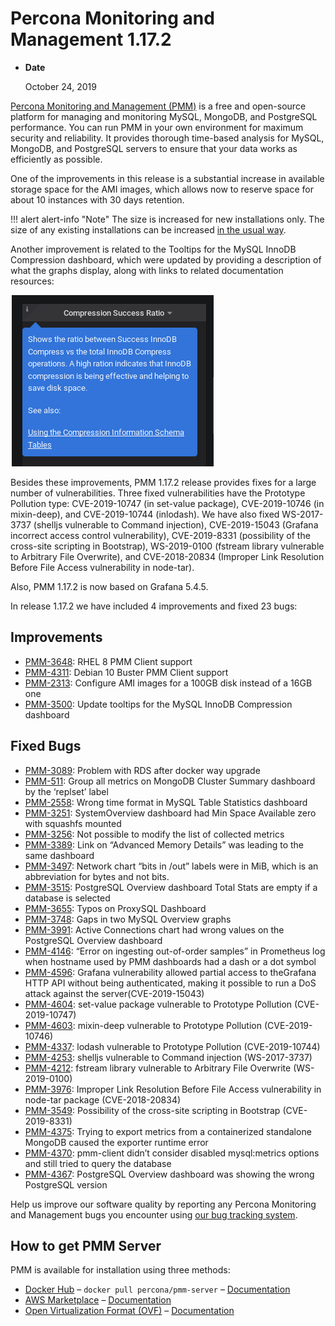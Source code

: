 # Percona Monitoring and Management 1.17.2

* **Date**

    October 24, 2019

[Percona Monitoring and Management (PMM)](../) is a free and open-source platform for managing and monitoring MySQL, MongoDB, and PostgreSQL performance. You can run PMM in your own environment for maximum security and reliability. It provides thorough time-based analysis for MySQL, MongoDB, and PostgreSQL servers to ensure that your data works as efficiently as possible.

One of the improvements in this release is a substantial increase in available storage space for the AMI images, which allows now to reserve space for about 10 instances with 30 days retention.

!!! alert alert-info "Note"
    The size is increased for new installations only. The size of any existing installations can be increased [in the usual way](../deploy/server/ami.md).

Another improvement is related to the Tooltips for the MySQL InnoDB Compression dashboard, which were updated by providing a description of what the graphs display, along with links to related documentation resources:

![image](../_images/1.17.2-1.png)

Besides these improvements, PMM 1.17.2 release provides fixes for a large number of vulnerabilities. Three fixed vulnerabilities have the Prototype Pollution type: CVE-2019-10747 (in set-value package), CVE-2019-10746 (in mixin-deep), and CVE-2019-10744 (inlodash). We have also fixed WS-2017-3737 (shelljs vulnerable to Command injection), CVE-2019-15043 (Grafana incorrect access control vulnerability), CVE-2019-8331 (possibility of the cross-site scripting in Bootstrap), WS-2019-0100 (fstream library vulnerable to Arbitrary File Overwrite), and CVE-2018-20834 (Improper Link Resolution Before File Access vulnerability in node-tar).

Also, PMM 1.17.2 is now based on Grafana 5.4.5.

In release 1.17.2 we have included 4 improvements and fixed 23 bugs:

## Improvements

* [PMM-3648](https://jira.percona.com/browse/PMM-3648): RHEL 8 PMM Client support
* [PMM-4311](https://jira.percona.com/browse/PMM-4311): Debian 10 Buster PMM Client support
* [PMM-2313](https://jira.percona.com/browse/PMM-2313): Configure AMI images for a 100GB disk instead of a 16GB one
* [PMM-3500](https://jira.percona.com/browse/PMM-3500): Update tooltips for the MySQL InnoDB Compression dashboard

## Fixed Bugs

* [PMM-3089](https://jira.percona.com/browse/PMM-3089): Problem with RDS after docker way upgrade
* [PMM-511](https://jira.percona.com/browse/PMM-511): Group all metrics on MongoDB Cluster Summary dashboard by the ‘replset’ label
* [PMM-2558](https://jira.percona.com/browse/PMM-2558): Wrong time format in MySQL Table Statistics dashboard
* [PMM-3251](https://jira.percona.com/browse/PMM-3251): SystemOverview dashboard had Min Space Available zero with squashfs mounted
* [PMM-3256](https://jira.percona.com/browse/PMM-3256): Not possible to modify the list of collected metrics
* [PMM-3389](https://jira.percona.com/browse/PMM-3389): Link on “Advanced Memory Details” was leading to the same dashboard
* [PMM-3497](https://jira.percona.com/browse/PMM-3497): Network chart “bits in /out” labels were in MiB, which is an abbreviation for bytes and not bits.
* [PMM-3515](https://jira.percona.com/browse/PMM-3515): PostgreSQL Overview dashboard Total Stats are empty if a database is selected
* [PMM-3655](https://jira.percona.com/browse/PMM-3655): Typos on ProxySQL Dashboard
* [PMM-3748](https://jira.percona.com/browse/PMM-3748): Gaps in two MySQL Overview graphs
* [PMM-3991](https://jira.percona.com/browse/PMM-3991): Active Connections chart had wrong values on the  PostgreSQL Overview dashboard
* [PMM-4146](https://jira.percona.com/browse/PMM-4146): “Error on ingesting out-of-order samples” in Prometheus log when hostname used by PMM dashboards had a dash or a dot symbol
* [PMM-4596](https://jira.percona.com/browse/PMM-4596): Grafana vulnerability allowed partial access to theGrafana HTTP API without being authenticated, making it possible to run a DoS attack against the server(CVE-2019-15043)
* [PMM-4604](https://jira.percona.com/browse/PMM-4604): set-value package vulnerable to Prototype Pollution (CVE-2019-10747)
* [PMM-4603](https://jira.percona.com/browse/PMM-4603): mixin-deep vulnerable to Prototype Pollution (CVE-2019-10746)
* [PMM-4337](https://jira.percona.com/browse/PMM-4337): lodash vulnerable to Prototype Pollution (CVE-2019-10744)
* [PMM-4253](https://jira.percona.com/browse/PMM-4253): shelljs vulnerable to Command injection (WS-2017-3737)
* [PMM-4212](https://jira.percona.com/browse/PMM-4212): fstream library vulnerable to Arbitrary File Overwrite (WS-2019-0100)
* [PMM-3976](https://jira.percona.com/browse/PMM-3976): Improper Link Resolution Before File Access vulnerability in node-tar package (CVE-2018-20834)
* [PMM-3549](https://jira.percona.com/browse/PMM-3549): Possibility of the cross-site scripting in Bootstrap (CVE-2019-8331)
* [PMM-4375](https://jira.percona.com/browse/PMM-4375): Trying to export metrics from a containerized standalone MongoDB caused the exporter runtime error
* [PMM-4370](https://jira.percona.com/browse/PMM-4370): pmm-client didn’t consider disabled mysql:metrics options and still tried to query the database
* [PMM-4367](https://jira.percona.com/browse/PMM-4367): PostgreSQL Overview dashboard was showing the wrong PostgreSQL version

Help us improve our software quality by reporting any Percona Monitoring and Management bugs you encounter using [our bug tracking system](https://jira.percona.com/secure/Dashboard.jspa).

## How to get PMM Server

PMM is available for installation using three methods:

* [Docker Hub](https://hub.docker.com/r/percona/pmm-server/) – `docker pull percona/pmm-server` – [Documentation](../deploy/server/docker.md)
* [AWS Marketplace](https://aws.amazon.com/marketplace/pp/B077J7FYGX) – [Documentation](../deploy/server/ami.md)
* [Open Virtualization Format (OVF)](https://www.percona.com/downloads/pmm/) – [Documentation](../deploy/server/virtual-appliance.md)

